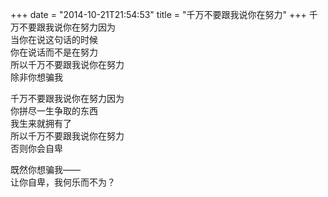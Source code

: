 +++
date = "2014-10-21T21:54:53"
title = "千万不要跟我说你在努力"
+++
千万不要跟我说你在努力因为  
当你在说这句话的时候  
你在说话而不是在努力  
所以千万不要跟我说你在努力  
除非你想骗我  
  
千万不要跟我说你在努力因为  
你拼尽一生争取的东西  
我生来就拥有了  
所以千万不要跟我说你在努力  
否则你会自卑  
  
既然你想骗我——  
让你自卑，我何乐而不为？  